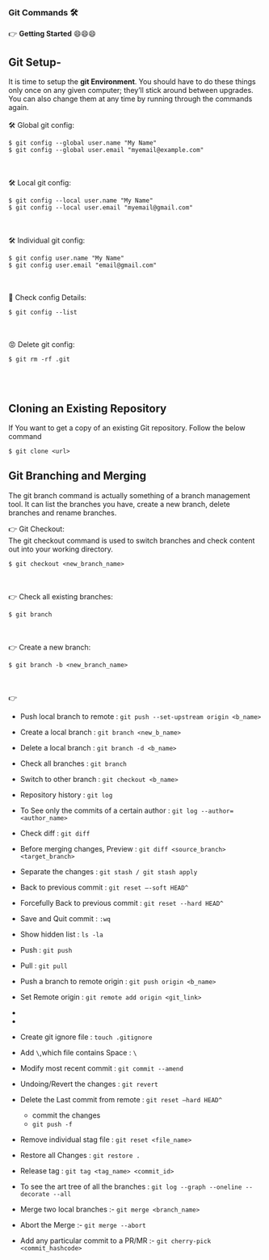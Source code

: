 ### Git Commands 🛠

👉 **Getting Started** 😄😄😄

## Git Setup- 
It is time to setup the **git Environment**.
You should have to do these things only once on any given computer; they’ll stick around between upgrades.
You can also change them at any time by running through the commands again.
<br><br>
🛠 Global git config:
```
$ git config --global user.name "My Name"
$ git config --global user.email "myemail@example.com" 
 ```
 <br><br>
 🛠 Local git config:
 ```
$ git config --local user.name "My Name"
$ git config --local user.email "myemail@gmail.com"
 ```
 <br><br>
  🛠 Individual git config:
  ```
 $ git config user.name "My Name"
 $ git config user.email "email@gmail.com"
  ```
  <br><br>
    🧐 Check config Details:
  ```
 $ git config --list
  ```
  <br><br>
  😡 Delete git config:
  ```
 $ git rm -rf .git
  ```
<br><br>
## Cloning an Existing Repository
If You want to get a copy of an existing Git repository. Follow the below command
```
$ git clone <url>
```
## Git Branching and Merging
The git branch command is actually something of a branch management tool. It can list the
branches you have, create a new branch, delete branches and rename branches.

👉 Git Checkout:
<br>
The git checkout command is used to switch branches and check content out into your working
directory.<br>
```
$ git checkout <new_branch_name>
```
<br><br>
👉 Check all existing branches:
```
$ git branch
```
<br><br>
👉 Create a new branch:
```
$ git branch -b <new_branch_name>
```
<br><br>
👉 




* Push local branch to remote : `git push --set-upstream origin <b_name>`
* Create a local branch : `git branch <new_b_name>`
* Delete a local branch : `git branch -d <b_name>`
* Check all branches : `git branch`
* Switch to other branch : `git checkout <b_name>`
* Repository history : `git log`
* To See only the commits of a certain author : `git log --author=<author_name>`
* Check diff : `git diff`
* Before merging changes, Preview : `git diff <source_branch> <target_branch>`
* Separate the changes : `git stash / git stash apply` 
* Back to previous commit : `git reset —-soft HEAD^`
* Forcefully Back to previous commit : `git reset --hard HEAD^`
* Save and Quit commit : `:wq`
* Show hidden list : `ls -la`
* Push : `git push`
* Pull : `git pull`
* Push a branch to remote origin : `git push origin <b_name>`
* Set Remote origin : `git remote add origin <git_link>`
* 

* 
* Create git ignore file : `touch .gitignore`
* Add `\`,which file contains Space : `\`
* Modify most recent commit : `git commit --amend`
* Undoing/Revert the changes : `git revert`
* Delete the Last commit from remote : `git reset —hard HEAD^`
  * commit the changes 
  * `git push -f`
* Remove individual stag file : `git reset <file_name>`
* Restore all Changes : `git restore .`
* Release tag : `git tag <tag_name> <commit_id>`
* To see the art tree of all the branches : `git log --graph --oneline --decorate --all`
* Merge two local branches :- `git merge <branch_name>`
* Abort the Merge :- `git merge --abort`
* Add any particular commit to a PR/MR :- `git cherry-pick <commit_hashcode>`
